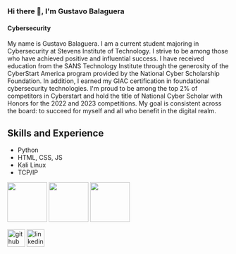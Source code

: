 ### Hi there 👋, I'm Gustavo Balaguera
#### Cybersecurity
My name is Gustavo Balaguera. I am a current student majoring in Cybersecurity at Stevens Institute of Technology. I strive to be among those who have achieved positive and influential success. I have received education from the SANS Technology Institute through the generosity of the CyberStart America program provided by the National Cyber Scholarship Foundation. In addition, I earned my GIAC certification in foundational cybersecurity technologies. I'm proud to be among the top 2% of competitors in Cyberstart and hold the title of National Cyber Scholar with Honors for the 2022 and 2023 competitions. My goal is consistent across the board: to succeed for myself and all who benefit in the digital realm.

## Skills and Experience
* Python
* HTML, CSS, JS
* Kali Linux
* TCP/IP

<img src="https://api.badgr.io/public/assertions/A0Y7_Gc4SzOgJ52RPb9_JQ/image" width="90" /> <img src="https://api.badgr.io/public/assertions/0lu7qi2GQT2s948T4yVo5A/image" width = "90"/> <img src="https://images.credly.com/images/2d9b3293-9295-4ac3-a326-1bb7013225a4/image.png" width="90"/>

[<img src='https://cdn.jsdelivr.net/npm/simple-icons@3.0.1/icons/github.svg' alt='github' height='40'>](https://github.com/gustavobalaguera)  [<img src='https://cdn.jsdelivr.net/npm/simple-icons@3.0.1/icons/linkedin.svg' alt='linkedin' height='40'>](https://www.linkedin.com/in/gustavo-balaguera-98688a290) 
